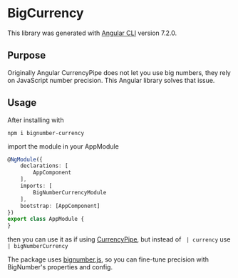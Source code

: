# BigCurrency

This library was generated with [Angular CLI](https://github.com/angular/angular-cli) version 7.2.0.

## Purpose
Originally Angular CurrencyPipe does not let you use big numbers, they rely on JavaScript number precision. This Angular library solves that issue.

## Usage
After installing with
```
npm i bignumber-currency
```
import the module in your AppModule
```typescript
@NgModule({
	declarations: [
		AppComponent
	],
	imports: [
		BigNumberCurrencyModule
	],
	bootstrap: [AppComponent]
})
export class AppModule {
}
```
then you can use it as if using [CurrencyPipe](https://angular.io/api/common/CurrencyPipe), but instead of 
``` | currency```
use
``` | bigNumberCurrency```


The package uses [bignumber.js](https://github.com/MikeMcl/bignumber.js), so you can fine-tune precision with BigNumber's properties and config.
